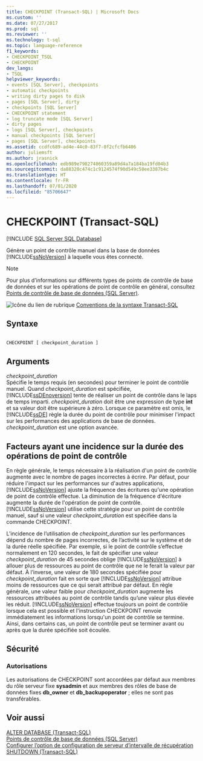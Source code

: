 ```yaml
---
title: CHECKPOINT (Transact-SQL) | Microsoft Docs
ms.custom: ''
ms.date: 07/27/2017
ms.prod: sql
ms.reviewer: ''
ms.technology: t-sql
ms.topic: language-reference
f1_keywords:
- CHECKPOINT_TSQL
- CHECKPOINT
dev_langs:
- TSQL
helpviewer_keywords:
- events [SQL Server], checkpoints
- automatic checkpoints
- writing dirty pages to disk
- pages [SQL Server], dirty
- checkpoints [SQL Server]
- CHECKPOINT statement
- log truncate mode [SQL Server]
- dirty pages
- logs [SQL Server], checkpoints
- manual checkpoints [SQL Server]
- pages [SQL Server], checkpoints
ms.assetid: ccdfc689-ad4e-44c0-83f7-0f2cfcfb6406
author: juliemsft
ms.author: jrasnick
ms.openlocfilehash: edb989e798274860359a89d4a7a184ba19fd04b3
ms.sourcegitcommit: da88320c474c1c9124574f90d549c50ee3387b4c
ms.translationtype: HT
ms.contentlocale: fr-FR
ms.lasthandoff: 07/01/2020
ms.locfileid: "85706647"
---
```

# <a name="checkpoint-transact-sql"></a>CHECKPOINT (Transact-SQL)
[!INCLUDE [SQL Server SQL Database](../../includes/applies-to-version/sql-asdb.md)]

  Génère un point de contrôle manuel dans la base de données [!INCLUDE[ssNoVersion](../../includes/ssnoversion-md.md)] à laquelle vous êtes connecté.  
  
> [!NOTE]  
>  Pour plus d’informations sur différents types de points de contrôle de base de données et sur les opérations de point de contrôle en général, consultez [Points de contrôle de base de données &#40;SQL Server&#41;](../../relational-databases/logs/database-checkpoints-sql-server.md).  
  
 ![Icône du lien de rubrique](../../database-engine/configure-windows/media/topic-link.gif "Icône du lien de rubrique") [Conventions de la syntaxe Transact-SQL](../../t-sql/language-elements/transact-sql-syntax-conventions-transact-sql.md)  
  
## <a name="syntax"></a>Syntaxe  
  
```  
  
CHECKPOINT [ checkpoint_duration ]  
```  
  
## <a name="arguments"></a>Arguments  
 *checkpoint_duration*  
 Spécifie le temps requis (en secondes) pour terminer le point de contrôle manuel. Quand *checkpoint_duration* est spécifiée, [!INCLUDE[ssDEnoversion](../../includes/ssdenoversion-md.md)] tente de réaliser un point de contrôle dans le laps de temps imparti. *checkpoint_duration* doit être une expression de type **int** et sa valeur doit être supérieure à zéro. Lorsque ce paramètre est omis, le [!INCLUDE[ssDE](../../includes/ssde-md.md)] règle la durée du point de contrôle pour minimiser l'impact sur les performances des applications de base de données. *checkpoint_duration* est une option avancée.  
  
## <a name="factors-affecting-the-duration-of-checkpoint-operations"></a>Facteurs ayant une incidence sur la durée des opérations de point de contrôle  
 En règle générale, le temps nécessaire à la réalisation d'un point de contrôle augmente avec le nombre de pages incorrectes à écrire. Par défaut, pour réduire l'impact sur les performances sur d'autres applications, [!INCLUDE[ssNoVersion](../../includes/ssnoversion-md.md)] ajuste la fréquence des écritures qu'une opération de point de contrôle effectue. La diminution de la fréquence d'écriture augmente la durée de l'opération de point de contrôle. [!INCLUDE[ssNoVersion](../../includes/ssnoversion-md.md)] utilise cette stratégie pour un point de contrôle manuel, sauf si une valeur *checkpoint_duration* est spécifiée dans la commande CHECKPOINT.  
  
 L’incidence de l’utilisation de *checkpoint_duration* sur les performances dépend du nombre de pages incorrectes, de l’activité sur le système et de la durée réelle spécifiée. Par exemple, si le point de contrôle s’effectue normalement en 120 secondes, le fait de spécifier une valeur *checkpoint_duration* de 45 secondes oblige [!INCLUDE[ssNoVersion](../../includes/ssnoversion-md.md)] à allouer plus de ressources au point de contrôle que ne le ferait la valeur par défaut. À l’inverse, une valeur de 180 secondes spécifiée pour *checkpoint_duration* fait en sorte que [!INCLUDE[ssNoVersion](../../includes/ssnoversion-md.md)] attribue moins de ressources que ce qui serait attribué par défaut. En règle générale, une valeur faible pour *checkpoint_duration* augmente les ressources attribuées au point de contrôle tandis qu’une valeur plus élevée les réduit. [!INCLUDE[ssNoVersion](../../includes/ssnoversion-md.md)] effectue toujours un point de contrôle lorsque cela est possible et l'instruction CHECKPOINT renvoie immédiatement les informations lorsqu'un point de contrôle se termine. Ainsi, dans certains cas, un point de contrôle peut se terminer avant ou après que la durée spécifiée soit écoulée.  
  
##  <a name="security"></a><a name="Security"></a> Sécurité  
  
### <a name="permissions"></a>Autorisations  
 Les autorisations de CHECKPOINT sont accordées par défaut aux membres du rôle serveur fixe **sysadmin** et aux membres des rôles de base de données fixes **db_owner** et **db_backupoperator** ; elles ne sont pas transférables.  
  
## <a name="see-also"></a>Voir aussi  
 [ALTER DATABASE &#40;Transact-SQL&#41;](../../t-sql/statements/alter-database-transact-sql.md)   
 [Points de contrôle de base de données &#40;SQL Server&#41;](../../relational-databases/logs/database-checkpoints-sql-server.md)   
 [Configurer l’option de configuration de serveur d’intervalle de récupération](../../database-engine/configure-windows/configure-the-recovery-interval-server-configuration-option.md)   
 [SHUTDOWN &#40;Transact-SQL&#41;](../../t-sql/language-elements/shutdown-transact-sql.md)  
  
  
